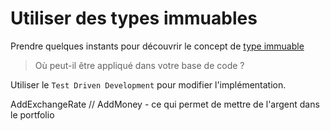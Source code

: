 # Utiliser des types immuables

Prendre quelques instants pour découvrir le concept de [type immuable](https://xtrem-tdd.netlify.app/Flavours/immutable-types)

> Où peut-il être appliqué dans votre base de code ?

Utiliser le `Test Driven Development` pour modifier l'implémentation.

AddExchangeRate // AddMoney - ce qui permet de mettre de l'argent dans le portfolio